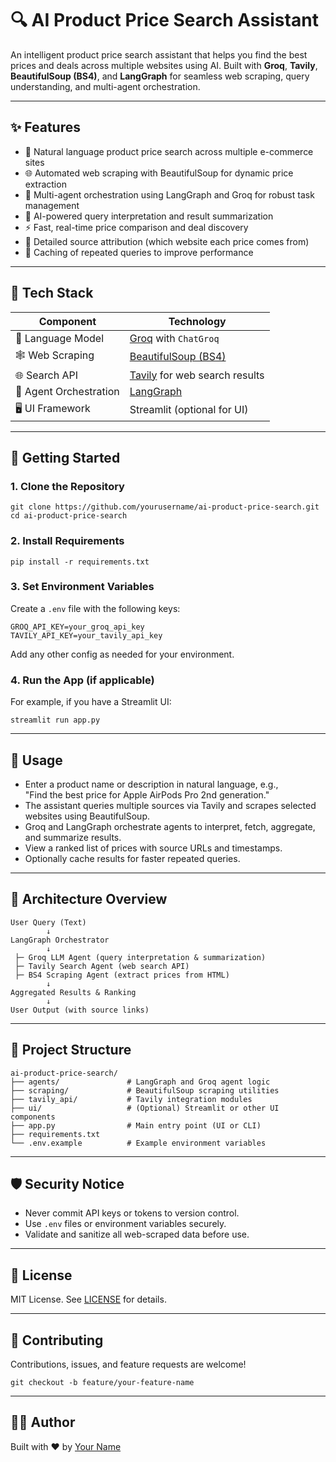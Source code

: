 # 🔍 AI Product Price Search Assistant

An intelligent product price search assistant that helps you find the best prices and deals across multiple websites using AI. Built with **Groq**, **Tavily**, **BeautifulSoup (BS4)**, and **LangGraph** for seamless web scraping, query understanding, and multi-agent orchestration.

---

## ✨ Features

- 🔎 Natural language product price search across multiple e-commerce sites  
- 🌐 Automated web scraping with BeautifulSoup for dynamic price extraction  
- 🤖 Multi-agent orchestration using LangGraph and Groq for robust task management  
- 🧠 AI-powered query interpretation and result summarization  
- ⚡ Fast, real-time price comparison and deal discovery  
- 📄 Detailed source attribution (which website each price comes from)  
- 🔄 Caching of repeated queries to improve performance  

---

## 🧰 Tech Stack

| Component           | Technology                                  |
|---------------------|---------------------------------------------|
| 🤖 Language Model    | [Groq](https://groq.com/) with `ChatGroq`  |
| 🕸️ Web Scraping     | [BeautifulSoup (BS4)](https://www.crummy.com/software/BeautifulSoup/) |
| 🌐 Search API       | [Tavily](https://tavily.com/) for web search results |
| 🔗 Agent Orchestration | [LangGraph](https://langgraph.com/)        |
| 🖥️ UI Framework     | Streamlit (optional for UI)                  |

---

## 🚀 Getting Started

### 1. Clone the Repository

    git clone https://github.com/yourusername/ai-product-price-search.git
    cd ai-product-price-search

### 2. Install Requirements

    pip install -r requirements.txt

### 3. Set Environment Variables

Create a `.env` file with the following keys:

    GROQ_API_KEY=your_groq_api_key
    TAVILY_API_KEY=your_tavily_api_key

Add any other config as needed for your environment.

### 4. Run the App (if applicable)

For example, if you have a Streamlit UI:

    streamlit run app.py

---

## 💬 Usage

- Enter a product name or description in natural language, e.g.,  
  "Find the best price for Apple AirPods Pro 2nd generation."  
- The assistant queries multiple sources via Tavily and scrapes selected websites using BeautifulSoup.  
- Groq and LangGraph orchestrate agents to interpret, fetch, aggregate, and summarize results.  
- View a ranked list of prices with source URLs and timestamps.  
- Optionally cache results for faster repeated queries.  

---

## 🧠 Architecture Overview

    User Query (Text)
            ↓
    LangGraph Orchestrator
            ↓
     ├─ Groq LLM Agent (query interpretation & summarization)
     ├─ Tavily Search Agent (web search API)
     ├─ BS4 Scraping Agent (extract prices from HTML)
            ↓
    Aggregated Results & Ranking
            ↓
    User Output (with source links)

---

## 📁 Project Structure

    ai-product-price-search/
    ├── agents/               # LangGraph and Groq agent logic
    ├── scraping/             # BeautifulSoup scraping utilities
    ├── tavily_api/           # Tavily integration modules
    ├── ui/                   # (Optional) Streamlit or other UI components
    ├── app.py                # Main entry point (UI or CLI)
    ├── requirements.txt
    └── .env.example          # Example environment variables

---

## 🛡️ Security Notice

- Never commit API keys or tokens to version control.  
- Use `.env` files or environment variables securely.  
- Validate and sanitize all web-scraped data before use.  

---

## 📄 License

MIT License. See [LICENSE](LICENSE) for details.

---

## 🤝 Contributing

Contributions, issues, and feature requests are welcome!

    git checkout -b feature/your-feature-name

---

## 👨‍💻 Author

Built with ❤️ by [Your Name](https://github.com/malikahmadmukhtar)
